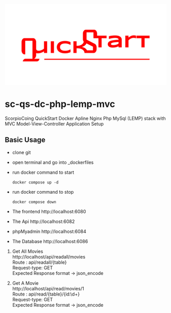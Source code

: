 ![image](quickstart-github-banner.png)

# sc-qs-dc-php-lemp-mvc

ScorpioCoing QuickStart Docker Apline Nginx Php MySql (LEMP) stack with MVC
Model-View-Controller Application Setup

## Basic Usage

- clone git
- open terminal and go into \_dockerfiles
- run docker command to start
  ```
  docker compose up -d
  ```
- run docker command to stop

  ```
  docker compose down
  ```

- The frontend http://localhost:6080

- The Api http://localhost:6082

- phpMyadmin http://localhost:6084

- The Database http://localhost:6086

1. Get All Movies  
   http://localhost/api/readall/movies  
   Route : api/readall/{table}  
   Request-type: GET  
   Expected Response format -> json_encode

2. Get A Movie  
   http://localhost/api/read/movies/1  
   Route : api/read/{table}/{id:\d+}  
   Request-type: GET  
   Expected Response format -> json_encode
